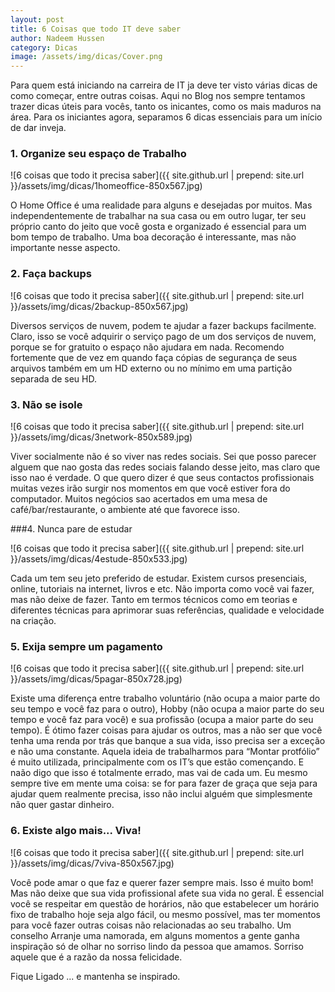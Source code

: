 ```yaml
---
layout: post
title: 6 Coisas que todo IT deve saber
author: Nadeem Hussen
category: Dicas
image: /assets/img/dicas/Cover.png
---
```


Para quem está iniciando na carreira de IT ja deve ter visto várias dicas de como começar, entre outras coisas. Aqui no Blog nos sempre tentamos trazer dicas úteis para vocês,
 tanto os inicantes, 
como os mais maduros na área.
Para os iniciantes agora, separamos 6 dicas essenciais para um início de dar inveja.

### 1. Organize seu espaço de Trabalho


![6 coisas que todo it precisa saber]({{ site.github.url | prepend: site.url }}/assets/img/dicas/1homeoffice-850x567.jpg)

O Home Office é uma realidade para alguns e desejadas por muitos. Mas independentemente de trabalhar na sua casa ou em outro lugar, 
ter seu próprio canto do jeito que você gosta e organizado é essencial para um bom tempo de trabalho.
Uma boa decoração é interessante, mas não importante nesse aspecto.

### 2. Faça backups


![6 coisas que todo it precisa saber]({{ site.github.url | prepend: site.url }}/assets/img/dicas/2backup-850x567.jpg)

Diversos serviços de nuvem, podem te ajudar a fazer backups facilmente. Claro, 
isso se você adquirir o serviço pago de um dos serviços de nuvem, 
porque se for gratuito o espaço não ajudara em nada.
Recomendo fortemente que de vez em quando faça cópias de segurança de seus arquivos também em um HD externo ou no mínimo em uma partição separada de seu HD.

### 3. Não se isole


![6 coisas que todo it precisa saber]({{ site.github.url | prepend: site.url }}/assets/img/dicas/3network-850x589.jpg)

Viver socialmente não é so viver nas redes sociais.
Sei que posso parecer alguem que nao gosta das redes sociais falando desse jeito, mas claro que isso nao é verdade. 
O que quero dizer é que seus contactos profissionais muitas vezes irão surgir nos momentos em que você estiver fora do computador. 
Muitos negócios sao acertados em uma mesa de café/bar/restaurante, o ambiente até que favorece isso.


###4. Nunca pare de estudar


![6 coisas que todo it precisa saber]({{ site.github.url | prepend: site.url }}/assets/img/dicas/4estude-850x533.jpg)

Cada um tem seu jeto preferido de estudar. Existem cursos presenciais, online, tutoriais na internet, livros e etc.
Não importa como você vai fazer, mas não deixe de fazer. 
Tanto em termos técnicos como em teorias e  diferentes técnicas para aprimorar suas referências, 
qualidade e velocidade na criação.


### 5. Exija sempre um pagamento

![6 coisas que todo it precisa saber]({{ site.github.url | prepend: site.url }}/assets/img/dicas/5pagar-850x728.jpg)

Existe uma diferença entre trabalho voluntário (não ocupa a maior parte do seu tempo e você faz para o outro), 
Hobby (não ocupa a maior parte do seu tempo e você faz para você) e sua profissão (ocupa a maior parte do seu tempo).
É ótimo fazer coisas para ajudar os outros, mas a não ser que você tenha uma renda por trás que banque a sua vida, 
isso precisa ser a exceção e não uma constante.
Aquela ideia de trabalharmos para “Montar protfólio” é muito utilizada, principalmente com os IT’s que estão començando.
 E naão digo que isso é totalmente errado, mas vai de cada um. Eu mesmo sempre tive em mente uma coisa: se for para fazer de graça que seja para ajudar quem realmente precisa, 
isso não inclui alguém que simplesmente não quer gastar dinheiro.


### 6. Existe algo mais... Viva!

![6 coisas que todo it precisa saber]({{ site.github.url | prepend: site.url }}/assets/img/dicas/7viva-850x567.jpg)

Você pode amar o que faz e querer fazer sempre mais. Isso é muito bom! Mas não deixe que sua vida profissional afete sua vida no geral.
É essencial você se respeitar em questão de horários, não que estabelecer um horário fixo de trabalho hoje seja algo fácil, 
ou mesmo possível, mas ter momentos para você fazer outras coisas não relacionadas ao seu trabalho. Um conselho Arranje uma namorada, 
em alguns momentos a gente ganha inspiração só de olhar no sorriso lindo da pessoa que amamos. Sorriso aquele que é a razão da nossa felicidade.

Fique Ligado ... e mantenha se inspirado.